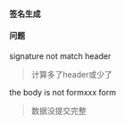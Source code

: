 #### 签名生成



#### 问题

signature not match  header

>  计算多了header或少了



the body is not formxxx    form

>  数据没提交完整